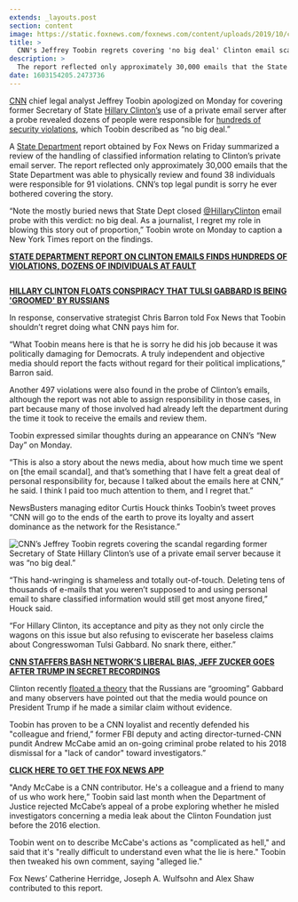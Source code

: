 ```yaml
--- 
extends: _layouts.post 
section: content 
image: https://static.foxnews.com/foxnews.com/content/uploads/2019/10/clinton-cnn.png 
title: > 
  CNN's Jeffrey Toobin regrets covering 'no big deal' Clinton email scandal 
description: > 
  The report reflected only approximately 30,000 emails that the State Department was able to physically review and found 38 individuals were responsible for 91 violations.CNN’s top legal pundit is sorry he ever bothered covering the story.“Note the mostly buried news that State Dept closed @HillaryClinton email probe with this verdict: no big deal.“What Toobin means here is that he is sorry he did his job because it was politically damaging for Democrats.A truly independent and objective media should report the facts without regard for their political implications,” Barron said. 
date: 1603154205.2473736 
--- 
```

<div><p class="speakable"><a href="https://www.foxnews.com/media/cnn-jeff-zucker-secret-recordings-liberal-bias" target="_blank">CNN</a> chief legal analyst Jeffrey Toobin apologized on Monday for covering former Secretary of State&#160;<a href="https://www.foxnews.com/politics/hillary-clinton-tulsi-gabbard-groomed-russia" target="_blank">Hillary Clinton&#8217;s</a>&#160;use of a private email server after a probe revealed dozens of people were responsible for <a href="https://www.foxnews.com/politics/report-hillary-clinton-emails-violations-faults" target="_blank">hundreds of security violations</a>, which Toobin described as &#8220;no big deal.&#8221;</p><p class="ad gam"></p><p class="ad gam"></p><p class="ad gam"></p><p class="speakable">A&#160;<a href="https://www.foxnews.com/category/politics/foreign-policy/state-department" target="_blank">State Department</a>&#160;report&#160;obtained by Fox News on Friday summarized&#160;a review of the handling of classified information relating to Clinton&#8217;s private email server. The report reflected only&#160;approximately 30,000&#160;emails that the State Department was able to physically review and found 38 individuals were responsible for 91 violations. CNN&#8217;s top legal pundit is sorry he ever bothered covering the story.</p><p>&#8220;Note the mostly buried news that State Dept closed <a href="https://twitter.com/HillaryClinton">@HillaryClinton</a> email probe with this verdict: no big deal. As a journalist, I regret my role in blowing this story out of proportion,&#8221; Toobin wrote on Monday to caption a New York Times report on the findings.</p><p><strong><a href="https://www.foxnews.com/politics/report-hillary-clinton-emails-violations-faults" target="_blank">STATE DEPARTMENT REPORT ON CLINTON EMAILS FINDS HUNDREDS OF VIOLATIONS, DOZENS OF INDIVIDUALS AT FAULT</a></strong></p><p class="ad gam"></p><img src="https://a57.foxnews.com/static.foxnews.com/foxnews.com/content/uploads/2019/10/640/320/jefrey-toobin.jpeg?ve=1&amp;tl=1" alt=""><p><strong><a href="https://www.foxnews.com/politics/hillary-clinton-tulsi-gabbard-groomed-russia" target="_blank">HILLARY CLINTON FLOATS CONSPIRACY THAT TULSI GABBARD IS BEING 'GROOMED' BY RUSSIANS</a></strong></p><p class="ad gam"></p><p>In response, conservative strategist Chris Barron told Fox News that Toobin shouldn&#8217;t regret doing what CNN pays him for.</p><p>&#8220;What Toobin means here is that he is sorry he did his job because it was politically damaging for Democrats. A truly independent and objective media should report the facts without regard for their political implications,&#8221; Barron said.</p><p class="ad gam"></p><p>Another 497 violations were also found in the probe of Clinton&#8217;s emails, although the report was not able to assign responsibility in those cases, in part because&#160;many of those involved had already left the department during the time it took to receive the emails and review them.</p><p class="ad gam"></p><p>Toobin expressed similar thoughts during an appearance on CNN&#8217;s &#8220;New Day&#8221; on Monday.</p><p class="ad gam"></p><p>&#8220;This is also a story about the news media, about how much time we spent on [the email scandal], and that&#8217;s something that I have felt a great deal of personal responsibility for, because I talked about the emails here at CNN,&#8221; he said. I think I paid too much attention to them, and I regret that.&#8221;</p><p class="ad gam"></p><p>NewsBusters managing editor Curtis Houck thinks Toobin&#8217;s tweet proves &#8220;CNN will go to the ends of the earth to prove its loyalty and assert dominance as the network for the Resistance.&#8221;</p><img src="https://a57.foxnews.com/static.foxnews.com/foxnews.com/content/uploads/2019/10/640/320/Hillary-Clinton-split.jpeg?ve=1&amp;tl=1" alt="CNN&#8217;s Jeffrey Toobin regrets covering the scandal regarding former Secretary of State Hillary Clinton&#8217;s use of a private email server because it was &#8220;no big deal.&#8221;"><p>&#8220;This hand-wringing is shameless and totally out-of-touch. Deleting tens of thousands of e-mails that you weren&#8217;t supposed to and using personal email to share classified information would still get most anyone fired,&#8221; Houck said.</p><p>&#8220;For Hillary Clinton, its acceptance and pity as they not only circle the wagons on this issue but also refusing to eviscerate her baseless claims about Congresswoman Tulsi Gabbard. No snark there, either.&#8221;</p><p class="ad gam"></p><p class="ad gam"></p><p><strong><a href="https://www.foxnews.com/media/cnn-jeff-zucker-secret-recordings-liberal-bias" target="_blank">CNN STAFFERS BASH NETWORK&#8217;S LIBERAL BIAS, JEFF ZUCKER GOES AFTER TRUMP IN SECRET RECORDINGS</a></strong></p><p>Clinton recently <a href="https://www.foxnews.com/politics/hillary-clinton-tulsi-gabbard-groomed-russia" target="_blank">floated a theory</a> that the Russians are &#8220;grooming&#8221; Gabbard and many observers have pointed out that the media would pounce on President Trump if he made a similar claim without evidence.</p><p class="ad gam"></p><p>Toobin has proven to be a CNN loyalist and recently defended his "colleague and friend,&#8221; former FBI deputy and acting director-turned-CNN pundit Andrew McCabe amid an on-going criminal probe related to his 2018 dismissal for a "lack of candor" toward investigators.&#8221;</p><p class="ad gam"></p><p><strong><a href="https://www.foxnews.com/apps-products" target="_blank">CLICK HERE TO GET THE FOX NEWS APP</a></strong></p><p class="ad gam"></p><p>"Andy McCabe is a CNN contributor. He's a colleague and a friend to many of us who work here,&#8221; Toobin said last month when the Department of Justice rejected McCabe&#8217;s appeal of a probe exploring&#160;whether he misled investigators concerning a&#160;media leak about the Clinton Foundation just before the 2016 election.</p><p>Toobin went on to describe McCabe's actions as "complicated as hell," and said that it's "really difficult to understand&#160;even what the lie is here." Toobin then tweaked his own comment, saying&#160;"alleged lie."</p><p class="ad gam"></p><p>Fox News&#8217; Catherine Herridge,&#160;Joseph A. Wulfsohn and Alex Shaw contributed to this report.</p></div>